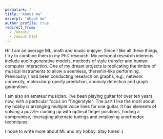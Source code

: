 ```yaml
---
permalink: /
title: "About me"
excerpt: "About me"
author_profile: true
redirect_from: 
  - /about/
  - /about.html
---
```


Hi! I am an average ML, math and music enjoyer. Since I like all these things, I try to combine
them in my PhD research. My personal research interests include audio generative models, methods of
style transfer and human-computer interaction. One of my dream projects is replicating the timbre
of musical instruments to allow a seemless, theremin-like performing. Previously, I had been conducting research on graphs, e.g., network convexity, molecular property prediction, anomaly detection and graph generation.

I am also an amateur musician. I've been playing guitar for over ten years now, with a particular focus on "fingerstyle". The part I like the most about my hobby is arranging multiple voice lines for one guitar. It has elements of solving a puzzle: coming up with optimal finger positions, finding a compromise, leveraging alternate tunings and employing unorthodox techniques.

I hope to write more about ML and my hobby. Stay tuned :)
